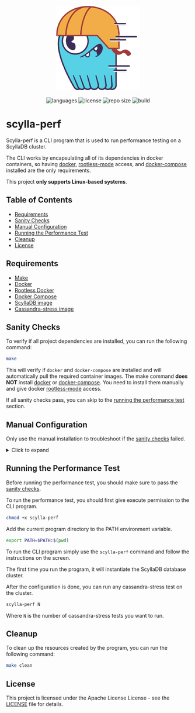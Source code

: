 <div align="center">
  <img src=".github/assets/image.png" width="230px" />
</div>
<br/>
<div align="center">
  <img src="https://img.shields.io/github/languages/count/vcwild/scylla-perf?color=%234466fb&style=flat-square" alt="languages" />
  <img src="https://img.shields.io/github/license/vcwild/scylla-perf?color=%234466fb&style=flat-square" alt="license" />
  <img src="https://img.shields.io/github/repo-size/vcwild/scylla-perf?color=%234466fb&style=flat-square" alt="repo size" />
  <img src="https://img.shields.io/github/actions/workflow/status/vcwild/scylla-perf/build.yml?branch=main&style=flat-square&color=%234466fb" alt="build" />
</div>

# scylla-perf

Scylla-perf is a CLI program that is used to run performance testing on a ScyllaDB cluster.

The CLI works by encapsulating all of its dependencies in docker containers, so having [docker](https://docs.docker.com/engine/install/), [rootless-mode](https://docs.docker.com/engine/security/rootless/) access, and [docker-compose](https://docs.docker.com/compose/install/) installed are the only requirements.

This project **only supports Linux-based systems**.

## Table of Contents

- [Requirements](#requirements)
- [Sanity Checks](#sanity-checks)
- [Manual Configuration](#manual-configuration)
- [Running the Performance Test](#running-the-performance-test)
- [Cleanup](#cleanup)
- [License](#license)

## Requirements

- [Make](https://www.gnu.org/software/make/)
- [Docker](https://docs.docker.com/engine/install/)
- [Rootless Docker](https://docs.docker.com/engine/security/rootless/)
- [Docker Compose](https://docs.docker.com/compose/install/)
- [ScyllaDB image](https://hub.docker.com/r/scylladb/scylla/)
- [Cassandra-stress image](https://hub.docker.com/r/scylladb/cassandra-stress)

## Sanity Checks

To verify if all project dependencies are installed, you can run the following command:

```bash
make
```

This will verify if `docker` and `docker-compose` are installed and will automatically pull the required container images.
The make command **does NOT** install [docker](https://docs.docker.com/engine/install/) or [docker-compose](https://docs.docker.com/compose/install/). You need to install them manually and give docker [rootless-mode](https://docs.docker.com/engine/security/rootless/) access.

If all sanity checks pass, you can skip to the [running the performance test](#running-the-performance-test) section.

## Manual Configuration

Only use the manual installation to troubleshoot if the [sanity checks](#sanity-checks) failed.

<details close>
<summary>Click to expand</summary>

### Deploying a ScyllaDB cluster

To deploy a single node ScyllaDB cluster, you can use the following command:

```bash
docker-compose up -d
```

This will create a scylla service using the scylladb/scylla image. The service will be named `some-scylla` and will be running in the background.

You can check the logs by running:

```bash
docker logs some-scylla | tail
```

### Finding the host IP

The host machine IP address is required to run the cassandra-stress test.

To find the IP address of the host machine, you can run the following command:

```bash
export HOST_IP=$(docker exec -it some-scylla nodetool status | grep -oE "\b([0-9]{1,3}\.){3}[0-9]{1,3}\b")
```

This will use the node tool to get the status of the scylla node and extract the IP address of the host machine by capturing the IP address from the output.

### Running a Cassandra-stress

To run cassandra-stress sanity test, you can use the following command:

```bash
docker run --rm -it --network=host scylladb/cassandra-stress 'cassandra-stress write duration=10s -rate threads=10 -node $HOST_IP'
```

This will run a write test with 1000 operations on the host machine. We'll be using the host network to connect to the scylla container because it's already exposed to the host machine.

If these steps are successful, you can proceed to run the performance test.

</details>

## Running the Performance Test

Before running the performance test, you should make sure to pass the [sanity checks](#sanity-checks).

To run the performance test, you should first give execute permission to the CLI program.

```bash
chmod +x scylla-perf
```

Add the current program directory to the PATH environment variable.

```bash
export PATH=$PATH:$(pwd)
```

To run the CLI program simply use the `scylla-perf` command and follow the instructions on the screen.

The first time you run the program, it will instantiate the ScyllaDB database cluster.

After the configuration is done, you can run any cassandra-stress test on the cluster.

```bash
scylla-perf N
```

Where `N` is the number of cassandra-stress tests you want to run.

## Cleanup

To clean up the resources created by the program, you can run the following command:

```bash
make clean
```

## License

This project is licensed under the Apache License License - see the [LICENSE](LICENSE) file for details.
